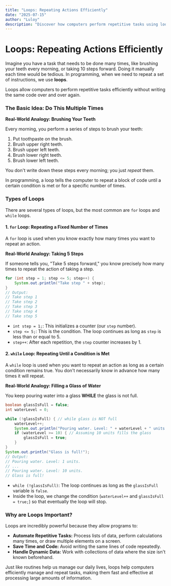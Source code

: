 ```yaml
---
title: "Loops: Repeating Actions Efficiently"
date: "2025-07-15"
author: "Luloy"
description: "Discover how computers perform repetitive tasks using loops, comparing them to everyday routines and instructions."
---
```


# Loops: Repeating Actions Efficiently

Imagine you have a task that needs to be done many times, like brushing your teeth every morning, or taking 10 steps forward. Doing it manually each time would be tedious. In programming, when we need to repeat a set of instructions, we use **loops**.

Loops allow computers to perform repetitive tasks efficiently without writing the same code over and over again.

### The Basic Idea: Do This Multiple Times

**Real-World Analogy: Brushing Your Teeth**

Every morning, you perform a series of steps to brush your teeth:

1.  Put toothpaste on the brush.
2.  Brush upper right teeth.
3.  Brush upper left teeth.
4.  Brush lower right teeth.
5.  Brush lower left teeth.

You don't write down these steps every morning; you just *repeat* them.

In programming, a loop tells the computer to repeat a block of code until a certain condition is met or for a specific number of times.

### Types of Loops

There are several types of loops, but the most common are `for` loops and `while` loops.

#### 1. `for` Loop: Repeating a Fixed Number of Times

A `for` loop is used when you know exactly how many times you want to repeat an action.

**Real-World Analogy: Taking 5 Steps**

If someone tells you, "Take 5 steps forward," you know precisely how many times to repeat the action of taking a step.

```java
for (int step = 1; step <= 5; step++) {
    System.out.println("Take step " + step);
}
// Output:
// Take step 1
// Take step 2
// Take step 3
// Take step 4
// Take step 5
```

*   `int step = 1;`: This initializes a counter (our `step` number).
*   `step <= 5;`: This is the condition. The loop continues as long as `step` is less than or equal to 5.
*   `step++`: After each repetition, the `step` counter increases by 1.

#### 2. `while` Loop: Repeating Until a Condition is Met

A `while` loop is used when you want to repeat an action as long as a certain condition remains true. You don't necessarily know in advance how many times it will repeat.

**Real-World Analogy: Filling a Glass of Water**

You keep pouring water into a glass **WHILE** the glass is not full.

```java
boolean glassIsFull = false;
int waterLevel = 0;

while (!glassIsFull) { // while glass is NOT full
    waterLevel++;
    System.out.println("Pouring water. Level: " + waterLevel + " units.");
    if (waterLevel >= 10) { // Assuming 10 units fills the glass
        glassIsFull = true;
    }
}
System.out.println("Glass is full!");
// Output:
// Pouring water. Level: 1 units.
// ...
// Pouring water. Level: 10 units.
// Glass is full!
```

*   `while (!glassIsFull)`: The loop continues as long as the `glassIsFull` variable is `false`.
*   Inside the loop, we change the condition (`waterLevel++` and `glassIsFull = true;`) so that eventually the loop will stop.

### Why are Loops Important?

Loops are incredibly powerful because they allow programs to:

*   **Automate Repetitive Tasks:** Process lists of data, perform calculations many times, or draw multiple elements on a screen.
*   **Save Time and Code:** Avoid writing the same lines of code repeatedly.
*   **Handle Dynamic Data:** Work with collections of data where the size isn't known beforehand.

Just like routines help us manage our daily lives, loops help computers efficiently manage and repeat tasks, making them fast and effective at processing large amounts of information.
